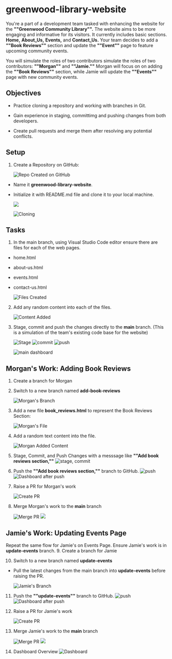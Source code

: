 # greenwood-library-website


You're a part of a development team tasked with enhancing the website for the **""Greenwood Community Library"".** The website aims to be more engaging and informative for its visitors. It currently includes basic sections. **Home,** **About_Us,** **Events,** and **Contact_Us.** Your team decides to add a **""Book Reviews""** section and update the **""Event""** page to feature upcoming community events. 

You will simulate the roles of two contributors simulate the roles of two contributors: **""Morgan""** and **""Jamie.""** Morgan will focus on on adding the **""Book Reviews""** section, while Jamie will update the **""Events""** page with new community events. 

## Objectives 

- Practice cloning a repository and working with branches in Git. 

- Gain experience in staging, committimg and pushing changes from both developers. 

- Create pull requests and merge them after resolving any potential conflicts. 

## Setup 

1. Create a Repository on GitHub: 

    ![Repo Created on GitHub](./images/01.%20Create%20new%20repo.png)

- Name it **greenwood-library-website**.

- Initialize it with README.md file and clone it to your local machine. 

    ![](./images/01a.%20Created%20Repo.png)

    ![Cloning](./images/03.%20Clone%20into%20project%20folder.png)

## Tasks 

1. In the main branch, using Visual Studio Code editor ensure there are files for each of the web pages. 

- home.html 

- about-us.html 

- events.html 

- contact-us.html 

    ![Files Created](./images/04.%20Create%20html%20files.png)

2. Add any random content into each of the files. 

    ![Content Added](./images/04.%20Create%20html%20files.png)

3. Stage, commit and push the changes directly to the **main** branch. (This is a simulation of the team's existing code base for the website) 

    ![Stage](./images/05.%20Stage.png)
    ![commit](./images/06.%20Commit%20changes.png)
    ![push](./images/07.%20Push.png)

    ![main dashboard](./images/08.%20Dashboard1.png)


## Morgan's Work: Adding Book Reviews 

1. Create a branch for Morgan 

2. Switch to a new branch named **add-book-reviews** 

    ![Morgan's Branch](./images/09.%20Create%20Morgan's%20branch.png)

3. Add a new file **book_reviews.html** to represent the Book Reviews Section: 

    ![Morgan's File](./images/10.%20Review%20html%20file%20added.png) 

4. Add a random text content into the file.

    ![Morgan Added Content](./images/10.%20Review%20html%20file%20added.png)

5. Stage, Commit, and Push Changes with a messsage like **""Add book reviews section,""** 
    ![stage, commit](./images/11.%20Stage%20and%20Commit.png)

6. Push the **""Add book reviews section,""** branch to GitHub. 
    ![push](./images/12.%20Push%20to%20Morgan%20branch.png)
    ![Dashboard after push](./images/13.%20Dashboard%20after%20Morgan%20push.png)

7. Raise a PR for Morgan's work 

    ![Create PR](./images/14.%20Create%20Morgan%20pull%20request.png)

8. Merge Morgan's work to the **main** branch

    ![Merge PR](./images/12a.%20Merge%20PR.png)
    ![](./images/16.%20Merge%20successful.png)

## Jamie's Work: Updating Events Page 

Repeat the same flow for Jamie's on Events Page. Ensure Jamie's work is in **update-events** branch. 
9. Create a branch for Jamie 

10. Switch to a new branch named **update-events** 

- Pull the latest changes from the main branch into **update-events** before raising the PR.

    ![Jamie's Branch](./images/17.%20Create%20Jamie's%20branch.png)

11. Push the **""update-events""** branch to GitHub. 
    ![push](./images/18.%20Jamie's%20push.png)
    ![Dashboard after push](./images/19.%20Dashboard%20Jamie's%20update.png)

12. Raise a PR for Jamie's work 

    ![Create PR](./images/20.%20Jamie's%20PR.png)

13. Merge Jamie's work to the **main** branch

    ![Merge PR](./images/21.%20Jamie%20Merge%20PR.png)
    ![](./images/22.%20Jamie%20Merge%20success.png)

14. Dashboard Overview
    ![Dashboard](./images/23.%20Dashboard%20update.png)